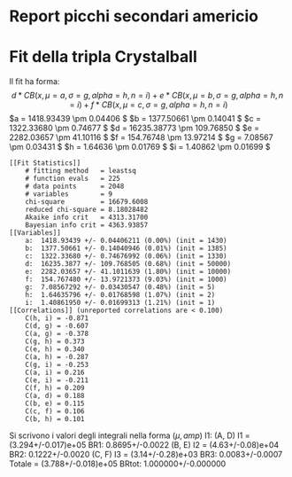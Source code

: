 
Report picchi secondari americio
================================

# Fit della tripla Crystalball
Il fit ha forma: $$d*CB(x, \mu = a, \sigma = g, alpha = h, n = i) + e*CB(x, \mu = b, \sigma = g, alpha = h, n = i) + f*CB(x, \mu = c, \sigma = g, alpha = h, n = i)$$ 
$a = 1418.93439 \pm 0.04406 $ 
$b = 1377.50661 \pm 0.14041 $ 
$c = 1322.33680 \pm 0.74677 $ 
$d = 16235.38773 \pm 109.76850 $ 
$e = 2282.03657 \pm 41.10116 $ 
$f = 154.76748 \pm 13.97214 $ 
$g = 7.08567 \pm 0.03431 $ 
$h = 1.64636 \pm 0.01769 $ 
$i = 1.40862 \pm 0.01699 $ 


```
[[Fit Statistics]]
    # fitting method   = leastsq
    # function evals   = 225
    # data points      = 2048
    # variables        = 9
    chi-square         = 16679.6008
    reduced chi-square = 8.18028482
    Akaike info crit   = 4313.31700
    Bayesian info crit = 4363.93857
[[Variables]]
    a:  1418.93439 +/- 0.04406211 (0.00%) (init = 1430)
    b:  1377.50661 +/- 0.14040946 (0.01%) (init = 1385)
    c:  1322.33680 +/- 0.74676992 (0.06%) (init = 1330)
    d:  16235.3877 +/- 109.768505 (0.68%) (init = 50000)
    e:  2282.03657 +/- 41.1011639 (1.80%) (init = 10000)
    f:  154.767480 +/- 13.9721373 (9.03%) (init = 1000)
    g:  7.08567292 +/- 0.03430547 (0.48%) (init = 5)
    h:  1.64635796 +/- 0.01768598 (1.07%) (init = 2)
    i:  1.40861950 +/- 0.01699313 (1.21%) (init = 1)
[[Correlations]] (unreported correlations are < 0.100)
    C(h, i) = -0.871
    C(d, g) = -0.607
    C(a, g) = -0.378
    C(g, h) = 0.373
    C(e, h) = 0.340
    C(a, h) = -0.287
    C(g, i) = -0.253
    C(a, i) = 0.216
    C(e, i) = -0.211
    C(f, h) = 0.209
    C(a, d) = 0.188
    C(b, e) = 0.115
    C(c, f) = 0.106
    C(b, h) = 0.101
```
 Si scrivono i valori degli integrali nella forma $(\mu, amp)$ I1:
 (A, D) I1 = (3.294+/-0.017)e+05 	 BR1: 0.8695+/-0.0022 
  (B, E) I2 = (4.63+/-0.08)e+04 	 BR2: 0.1222+/-0.0020 
  (C, F) I3 = (3.14+/-0.28)e+03 	 BR3: 0.0083+/-0.0007 
   Totale = (3.788+/-0.018)e+05 	 BRtot: 1.000000+/-0.000000
